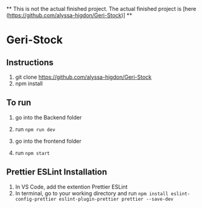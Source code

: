 ** This is not the actual finished project. The actual finished project is [here (https://github.com/alyssa-higdon/Geri-Stock)] **
# Geri-Stock

## Instructions
1) git clone https://github.com/alyssa-higdon/Geri-Stock
2) npm install

## To run
1) go into the Backend folder
2) run ```npm run dev```

3) go into the frontend folder
4) run ```npm start```


## Prettier ESLint Installation
1) In VS Code, add the extention Prettier ESLint
2) In terminal, go to your working directory and run ```npm install eslint-config-prettier eslint-plugin-prettier prettier --save-dev```
